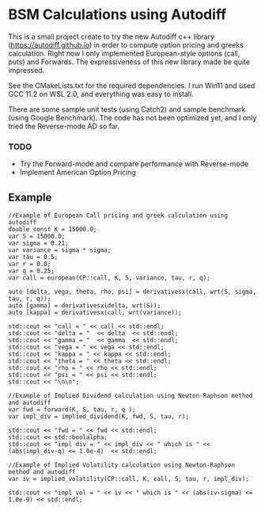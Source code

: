 #  BSM Calculations using Autodiff

This is a small project create to try the new Autodiff c++ library (https://autodiff.github.io) in order to compute option pricing and greeks calculation. 
Right now I only implemented European-style options (call, puts) and Forwards. The expressiveness of this new library made be quite impressed. 

See the CMakeLists.txt for the required dependencies. I run Win11 and used GCC 11.2 on WSL 2.0, and everything was easy to install.

There are some sample unit tests (using Catch2) and sample benchmark (using Google Benchmark). The code has not been optimized yet, and I only tried the Reverse-mode AD so far. 

### TODO
* Try the Forward-mode and compare performance with Reverse-mode
* Implement American Option Pricing

## Example 

    //Example of European Call pricing and greek calculation using autodiff
    double const K = 15000.0;
    var S = 15000.0;
    var sigma = 0.21;
    var variance = sigma * sigma;
    var tau = 0.5;
    var r = 0.0;
    var q = 0.25;
    var call = european(CP::call, K, S, variance, tau, r, q);

    auto [delta, vega, theta, rho, psi] = derivativesx(call, wrt(S, sigma, tau, r, q));
    auto [gamma] = derivativesx(delta, wrt(S));
    auto [kappa] = derivativesx(call, wrt(variance));

    std::cout << "call = " << call << std::endl;
    std::cout << "delta = "  << delta  << std::endl;
    std::cout << "gamma = "  << gamma  << std::endl;
    std::cout << "vega = " << vega << std::endl;
    std::cout << "kappa = " << kappa << std::endl;
    std::cout << "theta = " << theta << std::endl;
    std::cout << "rho = " << rho << std::endl;
    std::cout << "psi = " << psi << std::endl;
    std::cout << "\n\n";

    //Example of Implied Dividend calculation using Newton-Raphson method and autodiff
    var fwd = forward(K, S, tau, r, q );
    var impl_div = implied_dividend(K, fwd, S, tau, r);

    std::cout << "fwd = " << fwd << std::endl;
    std::cout << std::boolalpha;
    std::cout << "impl div = " << impl_div << " which is " << (abs(impl_div-q) <= 1.0e-4)  << std::endl;

    //Example of Implied Volatility calculation using Newton-Raphson method and autodiff
    var iv = implied_volatility(CP::call, K, call, S, tau, r, impl_div);

    std::cout << "impl vol = " << iv << " which is " << (abs(iv-sigma) <= 1.0e-9) << std::endl;
